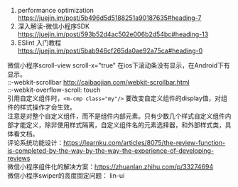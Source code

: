 1. performance optimization
https://juejin.im/post/5b496d5d5188251a90187635#heading-7
2. 深入解读-微信小程序SDK
https://juejin.im/post/593b52d4ac502e006b2d54bc#heading-13
3. ESlint 入门教程
https://juejin.im/post/5bab946cf265da0ae92a75ca#heading-0

微信小程序scroll-view scroll-x="true" 在ios下滚动条没有显示，在Android下有显示。   
::-webkit-scrollbar   <http://caibaojian.com/webkit-scrollbar.html>   
::-webkit-overflow-scroll: touch  
引用自定义组件时，`<m-cmp class="my"/>` 要改变自定义组件的display值，对组件的样式操作才会生效。   
注意是对整个自定义组件，而不是组件内部元素。只有少数几个样式自定义组件内部才能定义，除非使用样式隔离，自定义组件名的元素选择器，和外部样式类，具体看文档。     
评论系统功能设计：<https://learnku.com/articles/8075/the-review-function-is-completed-by-the-way-by-the-way-the-experience-of-developing-reviews>   
微信小程序组件化的解决方案：<https://zhuanlan.zhihu.com/p/33274694>   
微信小程序swiper的高度固定问题： lin-ui
  
